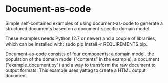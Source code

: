 Document-as-code
================

Simple self-contained examples of using document-as-code to generate a 
structured documents based on a document-specific domain model.

These examples needs Python (2.7 or newer) and a couple of librariies, 
which can be installed with: sudo pip install -r REQUIREMENTS.pip.

Document-as-code consists of four components: a domain model, the 
population of the domain model ("contents" in the example), a 
document ("example_document.py") and a way to transform the raw
document to output formats. This example uses yattag to create
a HTML output document.
